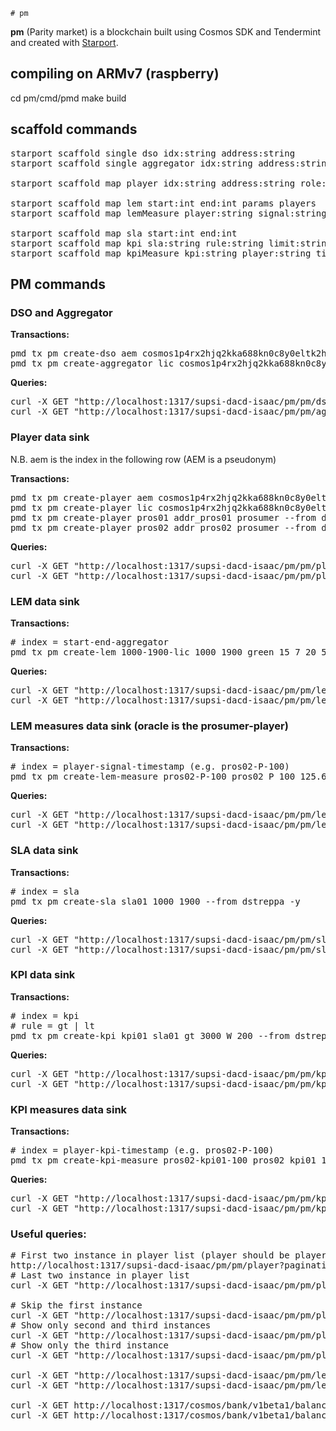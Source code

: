     # pm
**pm** (Parity market) is a blockchain built using Cosmos SDK and Tendermint and created with [Starport](https://github.com/tendermint/starport).

## compiling on ARMv7 (raspberry)
cd pm/cmd/pmd
make build

## scaffold commands

<pre>
starport scaffold single dso idx:string address:string
starport scaffold single aggregator idx:string address:string

starport scaffold map player idx:string address:string role:string

starport scaffold map lem start:int end:int params players
starport scaffold map lemMeasure player:string signal:string timestamp:int value:string mu:string

starport scaffold map sla start:int end:int
starport scaffold map kpi sla:string rule:string limit:string mu:string penalty:int
starport scaffold map kpiMeasure kpi:string player:string timestamp:int value:string mu:string
</pre>

## PM commands

### DSO and Aggregator
**Transactions:**
<pre>
pmd tx pm create-dso aem cosmos1p4rx2hjq2kka688kn0c8y0eltk2hnyn3tj342s --from dstreppa -y
pmd tx pm create-aggregator lic cosmos1p4rx2hjq2kka688kn0c8y0eltk2hnyn3tj342s --from dstreppa -y
</pre>

**Queries:**
<pre>
curl -X GET "http://localhost:1317/supsi-dacd-isaac/pm/pm/dso"
curl -X GET "http://localhost:1317/supsi-dacd-isaac/pm/pm/aggregator"
</pre>

### Player data sink
N.B. aem is the index in the following row (AEM is a pseudonym)

**Transactions:**
<pre>
pmd tx pm create-player aem cosmos1p4rx2hjq2kka688kn0c8y0eltk2hnyn3tj342s dso --from dstreppa -y
pmd tx pm create-player lic cosmos1p4rx2hjq2kka688kn0c8y0eltk2hnyn3tj342s aggregator --from dstreppa -y
pmd tx pm create-player pros01 addr_pros01 prosumer --from dstreppa -y
pmd tx pm create-player pros02 addr_pros02 prosumer --from dstreppa -y
</pre>

**Queries:**
<pre>
curl -X GET "http://localhost:1317/supsi-dacd-isaac/pm/pm/player"
curl -X GET "http://localhost:1317/supsi-dacd-isaac/pm/pm/player/aem"
</pre>

### LEM data sink
**Transactions:**
<pre>
# index = start-end-aggregator
pmd tx pm create-lem 1000-1900-lic 1000 1900 green 15 7 20 5 0.2 pros01 pros02 --from dstreppa -y
</pre>

**Queries:**
<pre>
curl -X GET "http://localhost:1317/supsi-dacd-isaac/pm/pm/lem"
curl -X GET "http://localhost:1317/supsi-dacd-isaac/pm/pm/lem/1000-1900-lic"
</pre>

### LEM measures data sink (oracle is the prosumer-player)
**Transactions:**
<pre>
# index = player-signal-timestamp (e.g. pros02-P-100)
pmd tx pm create-lem-measure pros02-P-100 pros02 P 100 125.6 W --from dstreppa -y
</pre>

**Queries:**
<pre>
curl -X GET "http://localhost:1317/supsi-dacd-isaac/pm/pm/lemMeasure"
curl -X GET "http://localhost:1317/supsi-dacd-isaac/pm/pm/lemMeasure/pros02-P-100"
</pre>

### SLA data sink
**Transactions:**
<pre>
# index = sla
pmd tx pm create-sla sla01 1000 1900 --from dstreppa -y
</pre>

**Queries:**
<pre>
curl -X GET "http://localhost:1317/supsi-dacd-isaac/pm/pm/sla"
curl -X GET "http://localhost:1317/supsi-dacd-isaac/pm/pm/sla/sla01"
</pre>

### KPI data sink
**Transactions:**
<pre>
# index = kpi
# rule = gt | lt
pmd tx pm create-kpi kpi01 sla01 gt 3000 W 200 --from dstreppa -y
</pre>

**Queries:**
<pre>
curl -X GET "http://localhost:1317/supsi-dacd-isaac/pm/pm/kpi"
curl -X GET "http://localhost:1317/supsi-dacd-isaac/pm/pm/kpi/kpi01"
</pre>

### KPI measures data sink
**Transactions:**
<pre>
# index = player-kpi-timestamp (e.g. pros02-P-100)
pmd tx pm create-kpi-measure pros02-kpi01-100 pros02 kpi01 100 850 W --from dstreppa -y
</pre>

**Queries:**
<pre>
curl -X GET "http://localhost:1317/supsi-dacd-isaac/pm/pm/kpiMeasure"
curl -X GET "http://localhost:1317/supsi-dacd-isaac/pm/pm/kpiMeasure/pros02-kpi01-100"
</pre>

### Useful queries:

<pre>
# First two instance in player list (player should be players!!)
http://localhost:1317/supsi-dacd-isaac/pm/pm/player?pagination.limit=2
# Last two instance in player list
curl -X GET "http://localhost:1317/supsi-dacd-isaac/pm/pm/player?pagination.limit=2&pagination.reverse=true"

# Skip the first instance
curl -X GET "http://localhost:1317/supsi-dacd-isaac/pm/pm/player?pagination.offset=1"
# Show only second and third instances
curl -X GET "http://localhost:1317/supsi-dacd-isaac/pm/pm/player?pagination.offset=1&pagination.limit=2"
# Show only the third instance
curl -X GET "http://localhost:1317/supsi-dacd-isaac/pm/pm/player?pagination.offset=2&pagination.limit=1"

curl -X GET "http://localhost:1317/supsi-dacd-isaac/pm/pm/lem"
curl -X GET "http://localhost:1317/supsi-dacd-isaac/pm/pm/lem/1000

curl -X GET http://localhost:1317/cosmos/bank/v1beta1/balances/cosmos1p4rx2hjq2kka688kn0c8y0eltk2hnyn3tj342s
curl -X GET http://localhost:1317/cosmos/bank/v1beta1/balances/cosmos1p4rx2hjq2kka688kn0c8y0eltk2hnyn3tj342s/ectoken
</pre>

